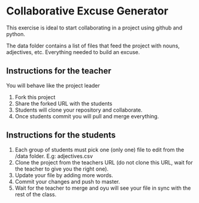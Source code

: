 # Collaborative Excuse Generator

This exercise is ideal to start collaborating in a project using github and python.

The data folder contains a list of files that feed the project with nouns, adjectives, etc. Everything needed to build an excuse.

## Instructions for the teacher

You will behave like the project leader

1. Fork this project
2. Share the forked URL with the students
3. Students will clone your repository and collaborate.
4. Once students commit you will pull and merge everything.

## Instructions for the students

1. Each group of students must pick one (only one) file to edit from the /data folder. E.g: adjectives.csv
2. Clone the project from the teachers URL (do not clone this URL, wait for the teacher to give you the right one).
3. Update your file by adding more words.
4. Commit your changes and push to master.
5. Wait for the teacher to merge and oyu will see your file in sync with the rest of the class.